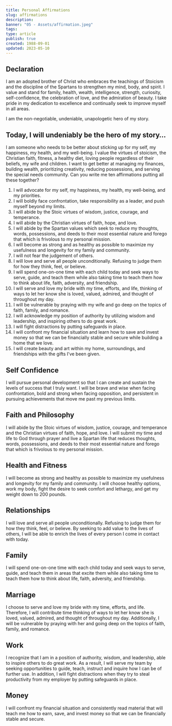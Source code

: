 ```yaml
---
title: Personal Affirmations
slug: affirmations
description: 
banner: "05 - Assets/affirmation.jpeg"
tags: 
type: article
publish: true
created: 1988-09-01
updated: 2023-05-10
---
```


## Declaration
I am an adopted brother of Christ who embraces the teachings of Stoicism and the discipline of the Spartans to strengthen my mind, body, and spirit. I value and stand for family, health, wealth, intelligence, strength, curiosity, self-confidence, the celebration of love, and the admiration of beauty. I take pride in my dedication to excellence and continually seek to improve myself in all areas.

I am the non-negotiable, undeniable, unapologetic hero of my story.

## Today, I will undeniably be the hero of my story…

I am someone who needs to be better about sticking up for my self, my happiness, my health, and my well-being. I value the virtues of stoicism, the Christian faith, fitness, a healthy diet, loving people regardless of their beliefs, my wife and children. I want to get better at managing my finances, building wealth, prioritizing creativity, reducing possessions, and serving the special needs community. Can you write me ten affirmations putting all these together?

1.  I will advocate for my self, my happiness, my health, my well-being, and my priorities.
2.  I will boldly face confrontation, take responsibility as a leader, and push myself beyond my limits.
3.  I will abide by the Stoic virtues of wisdom, justice, courage, and temperance.
4.  I will abide by the Christian virtues of faith, hope, and love.
5.  I will abide by the Spartan values which seek to reduce my thoughts, words, possessions, and deeds to their most essential nature and forego that which is frivolous to my personal mission.
6.  I will become as strong and as healthy as possible to maximize my usefulness and longevity for my family and community.
8.  I will not fear the judgement of others.
9.  I will love and serve all people unconditionally. Refusing to judge them for how they think, feel, or believe.
10. I will spend one-on-one time with each child today and seek ways to serve, guide, and teach them while also taking time to teach them how to think about life, faith, adversity, and friendship.
11. I will serve and love my bride with my time, efforts, and life, thinking of ways to let her know she is loved, valued, admired, and thought of throughout my day.
12. I will be vulnerable by praying with my wife and go deep on the topics of faith, family, and romance.
13. I will acknowledge my position of authority by utilizing wisdom and leadership, and inspiring others to do great work.
14. I will fight distractions by putting safeguards in place.
15. I will confront my financial situation and learn how to save and invest money so that we can be financially stable and secure while building a home that we love.
16. I will create beauty and art within my home, surroundings, and friendships with the gifts I’ve been given.

## Self Confidence

I will pursue personal development so that I can create and sustain the levels of success that I truly want. I will be brave and wise when facing confrontation, bold and strong when facing opposition, and persistent in pursuing achievements that move me past my previous limits.

## Faith and Philosophy

I will abide by the Stoic virtues of wisdom, justice, courage, and temperance and the Christian virtues of faith, hope, and love. I will submit my time and life to God through prayer and live a Spartan life that reduces thoughts, words, possessions, and deeds to their most essential nature and forego that which is frivolous to my personal mission.

## Health and Fitness

I will become as strong and healthy as possible to maximize my usefulness and longevity for my family and community. I will choose healthy options, work my body, fight the desire to seek comfort and lethargy, and get my weight down to 200 pounds.

## Relationships

I will love and serve all people unconditionally. Refusing to judge them for how they think, feel, or believe. By seeking to add value to the lives of others, I will be able to enrich the lives of every person I come in contact with today.

## Family

I will spend one-on-one time with each child today and seek ways to serve, guide, and teach them in areas that excite them while also taking time to teach them how to think about life, faith, adversity, and friendship.

## Marriage

I choose to serve and love my bride with my time, efforts, and life. Therefore, I will contribute time thinking of ways to let her know she is loved, valued, admired, and thought of throughout my day. Additionally, I will be vulnerable by praying with her and going deep on the topics of faith, family, and romance.

## Work

I recognize that I am in a position of authority, wisdom, and leadership, able to inspire others to do great work. As a result, I will serve my team by seeking opportunities to guide, teach, instruct and inquire how I can be of further use. In addition, I will fight distractions when they try to steal productivity from my employer by putting safeguards in place.

## Money

I will confront my financial situation and consistently read material that will teach me how to earn, save, and invest money so that we can be financially stable and secure.
